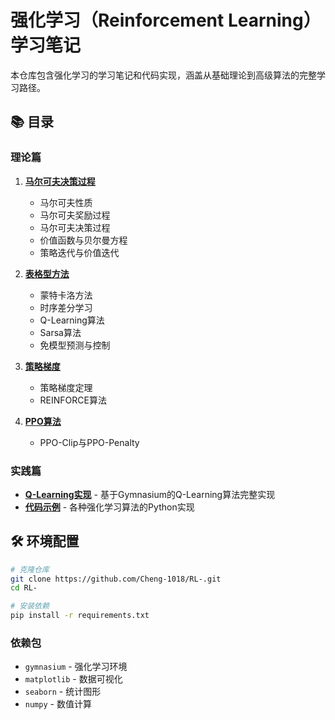 # 强化学习（Reinforcement Learning）学习笔记

本仓库包含强化学习的学习笔记和代码实现，涵盖从基础理论到高级算法的完整学习路径。

## 📚 目录

### 理论篇

1. **[马尔可夫决策过程](note/1.马尔可夫决策过程.md)**
   - 马尔可夫性质
   - 马尔可夫奖励过程
   - 马尔可夫决策过程
   - 价值函数与贝尔曼方程
   - 策略迭代与价值迭代

2. **[表格型方法](note/2.表格型方法.md)**
   - 蒙特卡洛方法
   - 时序差分学习
   - Q-Learning算法
   - Sarsa算法
   - 免模型预测与控制

3. **[策略梯度](note/3.策略梯度.md)**
   - 策略梯度定理
   - REINFORCE算法


4. **[PPO算法](note/4.PPO算法.md)**
   - PPO-Clip与PPO-Penalty


### 实践篇

- **[Q-Learning实现](code/QLearning.ipynb)** - 基于Gymnasium的Q-Learning算法完整实现
- **[代码示例](code/)** - 各种强化学习算法的Python实现

## 🛠️ 环境配置

```bash
# 克隆仓库
git clone https://github.com/Cheng-1018/RL-.git
cd RL-

# 安装依赖
pip install -r requirements.txt
```

### 依赖包
- `gymnasium` - 强化学习环境
- `matplotlib` - 数据可视化
- `seaborn` - 统计图形
- `numpy` - 数值计算
